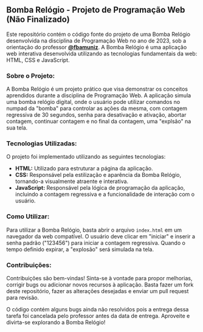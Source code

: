 ## **Bomba Relógio - Projeto de Programação Web (Não Finalizado)**

Este repositório contém o código fonte do projeto de uma Bomba Relógio desenvolvida na disciplina de Programação Web no ano de 2023, sob a orientação do professor **[@fbamuniz](https://github.com/fbamuniz)**. A Bomba Relógio é uma aplicação web interativa desenvolvida utilizando as tecnologias fundamentais da web: HTML, CSS e JavaScript.

### **Sobre o Projeto:**
A Bomba Relógio é um projeto prático que visa demonstrar os conceitos aprendidos durante a disciplina de Programação Web. A aplicação simula uma bomba relógio digital, onde o usuário pode utilizar comandos no numpad da "bomba" para controlar as ações da mesma, com contagem regressiva de 30 segundos, senha para desativação e ativação, abortar contagem, continuar contagem e no final da contagem, uma "explsão" na sua tela. 

### **Tecnologias Utilizadas:**
O projeto foi implementado utilizando as seguintes tecnologias:
- **HTML:** Utilizado para estruturar a página da aplicação.
- **CSS:** Responsável pela estilização e aparência da Bomba Relógio, tornando-a visualmente atraente e interativa.
- **JavaScript:** Responsável pela lógica de programação da aplicação, incluindo a contagem regressiva e a funcionalidade de interação com o usuário.

### **Como Utilizar:**
Para utilizar a Bomba Relógio, basta abrir o arquivo `index.html` em um navegador da web compatível. O usuário deve clicar em "iniciar" e inserir a senha padrão ("123456") para iniciar a contagem regressiva. Quando o tempo definido expirar, a "explosão" será simulada na tela.

### **Contribuições:**
Contribuições são bem-vindas! Sinta-se à vontade para propor melhorias, corrigir bugs ou adicionar novos recursos à aplicação. Basta fazer um fork deste repositório, fazer as alterações desejadas e enviar um pull request para revisão.

O código contém alguns bugs ainda não resolvidos pois a entrega dessa tarefa foi cancelada pelo professor antes da data de entrega.
Aproveite e divirta-se explorando a Bomba Relógio!
